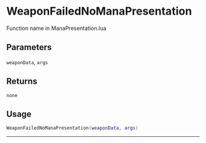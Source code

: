 # WeaponFailedNoManaPresentation
Function name in ManaPresentation.lua
## Parameters
`weaponData`, `args`
## Returns
`none`
## Usage
```lua
WeaponFailedNoManaPresentation(weaponData, args)
```
---
